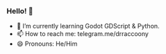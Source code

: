 ### Hello! 👋
- 🌱 I’m currently learning Godot GDScript & Python.
- 📫 How to reach me: telegram.me/drraccoony
- 😄 Pronouns: He/Him
